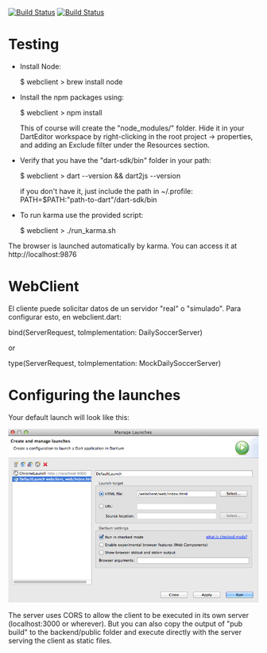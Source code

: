 [![Build Status](https://drone.io/github.com/DailySoccer/webclient/status.png)](https://drone.io/github.com/DailySoccer/webclient/latest)
[![Build Status](https://www.codeship.io/projects/baab71b0-af1d-0131-12d8-2e66f154cad7/status)](https://www.codeship.io/projects/19780)

Testing
=============

- Install Node:

	$ webclient > brew install node

- Install the npm packages using:

	$ webclient > npm install

	This of course will create the "node_modules/" folder. Hide it in your DartEditor workspace by right-clicking 
	in the root project -> properties, and adding an Exclude filter under the Resources section.
	
- Verify that you have the "dart-sdk/bin" folder in your path: 
    
    $ webclient > dart --version && dart2js --version

  if you don't have it, just include the path in ~/.profile: PATH=$PATH:"path-to-dart"/dart-sdk/bin

- To run karma use the provided script:

  $ webclient > ./run_karma.sh

The browser is launched automatically by karma. You can access it at http://localhost:9876  
   

WebClient
=========

El cliente puede solicitar datos de un servidor "real" o "simulado". Para configurar esto, en webclient.dart:

bind(ServerRequest, toImplementation: DailySoccerServer)

or

type(ServerRequest, toImplementation: MockDailySoccerServer)


Configuring the launches
=========================

Your default launch will look like this:

![alt tag](doc/launch01.png)

The server uses CORS to allow the client to be executed in its own server (localhost:3000 or wherever). But you can also copy 
the output of "pub build" to the backend/public folder and execute directly with the server serving the client as static files.

